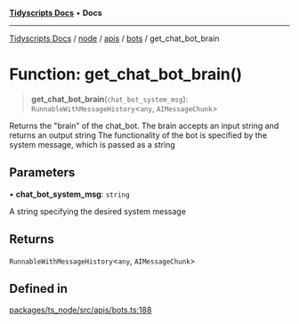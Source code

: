 [**Tidyscripts Docs**](../../../../../../../README.md) • **Docs**

***

[Tidyscripts Docs](../../../../../../../globals.md) / [node](../../../../../README.md) / [apis](../../../README.md) / [bots](../README.md) / get\_chat\_bot\_brain

# Function: get\_chat\_bot\_brain()

> **get\_chat\_bot\_brain**(`chat_bot_system_msg`): `RunnableWithMessageHistory`\<`any`, `AIMessageChunk`\>

Returns the "brain" of the chat_bot. The brain accepts an input string and returns an output string
The functionality of the bot is specified by the system message, which is passed as a string

## Parameters

• **chat\_bot\_system\_msg**: `string`

A string specifying the desired system message

## Returns

`RunnableWithMessageHistory`\<`any`, `AIMessageChunk`\>

## Defined in

[packages/ts\_node/src/apis/bots.ts:188](https://github.com/sheunaluko/tidyscripts/blob/master/packages/ts_node/src/apis/bots.ts#L188)
